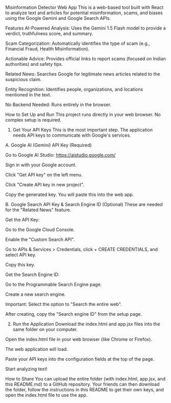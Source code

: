 Misinformation Detector Web App
This is a web-based tool built with React to analyze text and articles for potential misinformation, scams, and biases using the Google Gemini and Google Search APIs.

Features
AI-Powered Analysis: Uses the Gemini 1.5 Flash model to provide a verdict, truthfulness score, and summary.

Scam Categorization: Automatically identifies the type of scam (e.g., Financial Fraud, Health Misinformation).

Actionable Advice: Provides official links to report scams (focused on Indian authorities) and safety tips.

Related News: Searches Google for legitimate news articles related to the suspicious claim.

Entity Recognition: Identifies people, organizations, and locations mentioned in the text.

No Backend Needed: Runs entirely in the browser.

How to Set Up and Run
This project runs directly in your web browser. No complex setup is required.

1. Get Your API Keys
This is the most important step. The application needs API keys to communicate with Google's services.

A. Google AI (Gemini) API Key (Required)

Go to Google AI Studio: https://aistudio.google.com/

Sign in with your Google account.

Click "Get API key" on the left menu.

Click "Create API key in new project".

Copy the generated key. You will paste this into the web app.

B. Google Search API Key & Search Engine ID (Optional)
These are needed for the "Related News" feature.

Get the API Key:

Go to the Google Cloud Console.

Enable the "Custom Search API".

Go to APIs & Services > Credentials, click + CREATE CREDENTIALS, and select API key.

Copy this key.

Get the Search Engine ID:

Go to the Programmable Search Engine page.

Create a new search engine.

Important: Select the option to "Search the entire web".

After creating, copy the "Search engine ID" from the setup page.

2. Run the Application
Download the index.html and app.jsx files into the same folder on your computer.

Open the index.html file in your web browser (like Chrome or Firefox).

The web application will load.

Paste your API keys into the configuration fields at the top of the page.

Start analyzing text!

How to Share
You can upload the entire folder (with index.html, app.jsx, and this README.md) to a GitHub repository. Your friends can then download the folder, follow the instructions in this README to get their own keys, and open the index.html file to use the app.